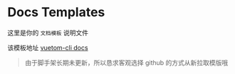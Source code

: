 # Docs Templates

这里是你的 `文档模板` 说明文件

该模板地址 [vuetom-cli docs](https://github.com/lauset/vuetom-cli/tree/temp-docs)

> 由于脚手架长期未更新，所以恳求客观选择 github 的方式从新拉取模版哦
